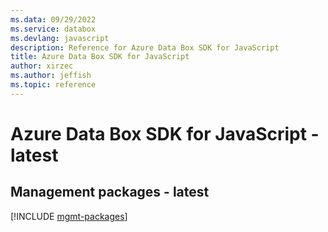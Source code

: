 ```yaml
---
ms.data: 09/29/2022
ms.service: databox
ms.devlang: javascript
description: Reference for Azure Data Box SDK for JavaScript
title: Azure Data Box SDK for JavaScript
author: xirzec
ms.author: jeffish
ms.topic: reference
---
```

# Azure Data Box SDK for JavaScript - latest

## Management packages - latest
[!INCLUDE [mgmt-packages](data-box-mgmt-index.md)]